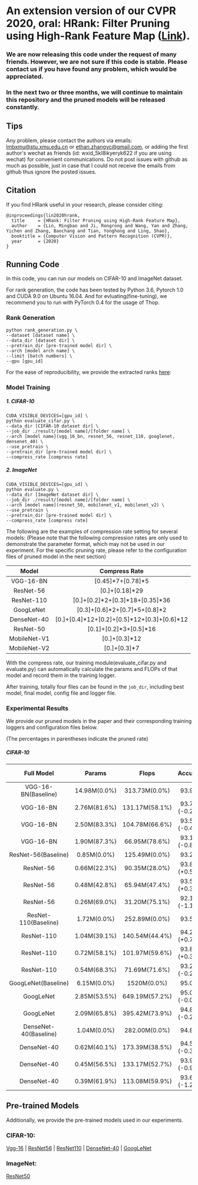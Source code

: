 # An extension version of our CVPR 2020, oral: HRank: Filter Pruning using High-Rank Feature Map ([Link](https://128.84.21.199/abs/2002.10179)).

### We are now releasing this code under the request of many friends. However, we are not sure if this code is stable. Please contact us if you have found any problem, which would be appreciated.

### In the next two or three months, we will continue to maintain this repository and the pruned models will be released constantly. 

## Tips

Any problem, please contact the authors via emails: lmbxmu@stu.xmu.edu.cn or ethan.zhangyc@gmail.com, or adding the first author's wechat as friends (id: wxid_5kl8ikyeryk622 if you are using wechat) for convenient communications. Do not post issues with github as much as possible, just in case that I could not receive the emails from github thus ignore the posted issues.


## Citation
If you find HRank useful in your research, please consider citing:

```
@inproceedings{lin2020hrank,   
  title     = {HRank: Filter Pruning using High-Rank Feature Map},
  author    = {Lin, Mingbao and Ji, Rongrong and Wang, Yan and Zhang, Yichen and Zhang, Baochang and Tian, Yonghong and Ling, Shao},
  booktitle = {Computer Vision and Pattern Recognition (CVPR)},
  year      = {2020}
}
```

## Running Code

In this code, you can run our models on CIFAR-10 and ImageNet dataset. 

For rank generation, the code has been tested by Python 3.6, Pytorch 1.0 and CUDA 9.0 on Ubuntu 16.04. And for evluating(fine-tuning), we recommend you to run with PyTorch 0.4 for the usage of Thop.


### Rank Generation

```shell
python rank_generation.py \
--dataset [dataset name] \
--data_dir [dataset dir] \
--pretrain_dir [pre-trained model dir] \
--arch [model arch name] \
--limit [batch numbers] \
--gpu [gpu_id]

```
For the ease of reproducibility, we provide the extracted ranks [here](https://drive.google.com/drive/folders/1kwOFEtmUw6jwk_qNpLydwUjlouuexd5R?usp=sharing):


### Model Training

##### 1. CIFAR-10

```shell
CUDA_VISIBLE_DEVICES=[gpu_id] \
python evaluate_cifar.py \
--data_dir [CIFAR-10 dataset dir] \
--job_dir ./result/[model name]/[folder name] \
--arch [model name](vgg_16_bn, resnet_56, resnet_110, googlenet, densenet_40) \
--use_pretrain \
--pretrain_dir [pre-trained model dir] \
--compress_rate [compress rate]
```

##### 2. ImageNet

```shell
CUDA_VISIBLE_DEVICES=[gpu_id] \
python evaluate.py \
--data_dir [ImageNet dataset dir] \
--job_dir ./result/[model name]/[folder name] \
--arch [model name](resnet_50, mobilenet_v1, mobilenet_v2) \
--use_pretrain \
--pretrain_dir [pre-trained model dir] \
--compress_rate [compress rate]
```

The following are the examples of compression rate setting for several models: 
(Please note that the following compression rates are only used to demonstrate the parameter format, which may not be used in our experiment. For the specific pruning rate, please refer to the configuration files of pruned model in the next section)

|  Model      | Compress Rate |
|:-------------:|:-------------------------:|
| VGG-16-BN | [0.45]\*7+[0.78]\*5 | 
| ResNet-56 | [0.]+[0.18]\*29 | 
| ResNet-110 | [0.]+[0.2]\*2+[0.3]\*18+[0.35]\*36 | 
| GoogLeNet | [0.3]+[0.6]\*2+[0.7]\*5+[0.8]\*2 | 
| DenseNet-40 | [0.]+[0.4]\*12+[0.2]+[0.5]\*12+[0.3]+[0.6]\*12 | 
| ResNet-50 | [0.1]+[0.2]\*3+[0.5]\*16 | 
| MobileNet-V1 | [0.]+[0.3]\*12 | 
| MobileNet-V2 | [0.]+[0.3]*7 | 

With the compress rate, our training module(evaluate_cifar.py and evaluate.py) can automatically calculate the params and FLOPs of that model and record them  in the training logger.

After training, totally four files can be found in the `job_dir`, including best model, final model, config file and logger file.

### Experimental Results

We provide our pruned models in the paper and their corresponding training loggers and configuration files below.

(The percentages in parentheses indicate the pruned rate)

##### CIFAR-10

| Full Model | Params        | Flops          |  Accuracy | Pruned Model                                                 |
|:----------:|:-------------:|:--------------:|:--------:|:------------------------------------------------------------:|
| VGG-16-BN(Baseline)      | 14.98M(0.0%) | 313.73M(0.0%) | 93.96%   |  |
| VGG-16-BN      | 2.76M(81.6%) | 131.17M(58.1%) | 93.73%(-0.23%)   | [record1](https://drive.google.com/drive/folders/1iTfZt6bWN9RsoYYv9JHOia0EOEB5vxSp?usp=sharing) |
| VGG-16-BN      | 2.50M(83.3%) | 104.78M(66.6%) | 93.56%(-0.40%)    | [record2](https://drive.google.com/drive/folders/1guvmJ97al7dDE7pQ2gcYMpG4ASQyu2rK?usp=sharing) |
| VGG-16-BN      | 1.90M(87.3%) | 66.95M(78.6%) | 93.10%(-0.86%)    | [record3](https://drive.google.com/drive/folders/1NWssBVcGJs_d72B89A7vdIzhaDC0zvUX?usp=sharing) |
| ResNet-56(Baseline)   | 0.85M(0.0%) | 125.49M(0.0%) |  93.26%   | |
| ResNet-56   | 0.66M(22.3%) | 90.35M(28.0%) |  93.85%(+0.59%)   | [record1](https://drive.google.com/drive/folders/1sfArXzP1iKtBjGMjXXL7GpcgNPjBjRjy?usp=sharing) |
| ResNet-56   | 0.48M(42.8%) | 65.94M(47.4%) | 93.57%(+0.31%)   | [record3](https://drive.google.com/drive/folders/12Z21U0eUOQSRHde0Nk7TUwgt0i8gCpTm?usp=sharing) |
| ResNet-56   | 0.26M(69.0%) | 31.20M(75.1%) | 92.14%(-1.12%)  | [record4](https://drive.google.com/drive/folders/1ujRfo60hqJp3tEOStWruhoFOkDMoxtdq?usp=sharing) |
| ResNet-110(Baseline)   | 1.72M(0.0%) | 252.89M(0.0%) |  93.50%   | |
| ResNet-110   | 1.04M(39.1%) | 140.54M(44.4%) |  94.20%(+0.70%)   | [record1](https://drive.google.com/drive/folders/1Cci2so27VsEJRhwJ01HbN963L1tumB74?usp=sharing) |
| ResNet-110   | 0.72M(58.1%) | 101.97M(59.6%) |  93.81%(+0.31%)   | [record2](https://drive.google.com/drive/folders/1poMhEDjWOn1UWjMkMz43ORVRdygxDg83?usp=sharing) |
| ResNet-110   | 0.54M(68.3%) | 71.69M(71.6%) |  93.23%(-0.27%)   | [record3](https://drive.google.com/drive/folders/1pR6v1fC2tbzsXP_RqDe05Af8J42q1EgO?usp=sharing) |
| GoogLeNet(Baseline)  | 6.15M(0.0%) | 1520M(0.0%) | 95.05%   |  |
| GoogLeNet  | 2.85M(53.5%) | 649.19M(57.2%) | 95.04%(-0.01%)   | [record1](https://drive.google.com/drive/folders/1fcoRYP3lxSXxBsZtjl8tEJIKZKebJhEC?usp=sharing) |
| GoogLeNet  | 2.09M(65.8%) | 395.42M(73.9%) | 94.82%(-0.23%)   | [record2](https://drive.google.com/drive/folders/1QKs2yM0ApsrRr1Tya7kpXfc-B5a4PDXK?usp=sharing) |
| DenseNet-40(Baseline)  | 1.04M(0.0%) | 282.00M(0.0%) | 94.81%   | |
| DenseNet-40  | 0.62M(40.1%) | 173.39M(38.5%) | 94.51%(-0.30%)   | [record1](https://drive.google.com/drive/folders/1gCOD7MCyjqY7JYKD_WzznRQN-A85kEqk?usp=sharing) |
| DenseNet-40  | 0.45M(56.5%) | 133.17M(52.7%) | 93.91%(-0.90%)   | [record3](https://drive.google.com/drive/folders/1s7iuIGKR19-z7fqL54BlszplMmojAP7s?usp=sharing) |
| DenseNet-40  | 0.39M(61.9%) | 113.08M(59.9%) | 93.66%(-1.21%)   | [record2](https://drive.google.com/drive/folders/14bP40bwViUIy38z_x0isdLYnXIsO0S2H?usp=sharing) |


## Pre-trained Models 

Additionally, we provide the pre-trained models used in our experiments. 


### CIFAR-10:
 [Vgg-16](https://drive.google.com/open?id=1i3ifLh70y1nb8d4mazNzyC4I27jQcHrE) 
| [ResNet56](https://drive.google.com/open?id=1f1iSGvYFjSKIvzTko4fXFCbS-8dw556T) 
| [ResNet110](https://drive.google.com/open?id=1uENM3S5D_IKvXB26b1BFwMzUpkOoA26m) 
| [DenseNet-40](https://drive.google.com/open?id=12rInJ0YpGwZd_k76jctQwrfzPubsfrZH) 
| [GoogLeNet](https://drive.google.com/open?id=1rYMazSyMbWwkCGCLvofNKwl58W6mmg5c) 

### ImageNet:
 [ResNet50](https://drive.google.com/open?id=1OYpVB84BMU0y-KU7PdEPhbHwODmFvPbB)
